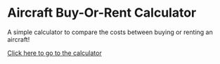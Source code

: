 # Aircraft Buy-Or-Rent Calculator
A simple calculator to compare the costs between buying or renting an aircraft!

[Click here to go to the calculator](https://claudix.github.io/aircraft-buy-or-rent-calculator/demo.html)
